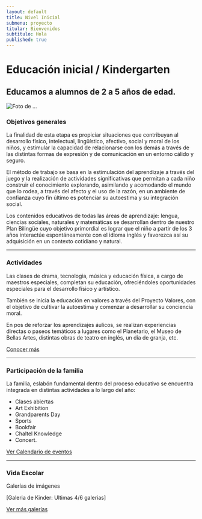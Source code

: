 ```yaml
---
layout: default
title: Nivel Inicial
submenu: proyecto
titular: Bienvenidos
subtitulo: Hola
published: true
---
```


# Educación inicial / Kindergarten
## Educamos a alumnos de 2 a 5 años de edad.


![Foto de ...](http://placeimg.com/720/300/arch)


### Objetivos generales

La finalidad de esta etapa es propiciar situaciones que contribuyan al desarrollo físico, intelectual, lingüístico, afectivo, social y moral de los niños, y estimular la capacidad de relacionarse con los demás a través de las distintas formas de expresión y de comunicación en un entorno cálido y seguro.

El método de trabajo se basa en la estimulación del aprendizaje a través del juego y la realización de actividades significativas que permitan a cada niño construir el conocimiento explorando, asimilando y acomodando el mundo que lo rodea, a través del afecto y el uso de la razón, en un ambiente de confianza cuyo fin último es potenciar su autoestima y su integración social.

Los contenidos educativos de todas las áreas de aprendizaje: lengua, ciencias sociales, naturales y matemáticas se desarrollan dentro de nuestro Plan Bilingüe cuyo objetivo primordial es lograr que el niño a partir de los 3 años interactúe espontáneamente con el idioma inglés y favorezca así su adquisición en un contexto cotidiano y natural.

---

### Actividades

Las clases de drama, tecnologia, música y educación física, a cargo de maestros especiales, completan su educación, ofreciéndoles oportunidades especiales para el desarrollo físico y artístico.

También  se inicia la  educación en valores a través del Proyecto Valores, con el objetivo de cultivar la autoestima y comenzar a desarrollar su conciencia moral.

En pos de reforzar los aprendizajes áulicos, se realizan experiencias directas o paseos temáticos a lugares como el Planetario, el Museo de Bellas Artes, distintas obras de teatro en inglés, un día de granja, etc.

[Conocer más]()

---

### Participación de la familia
La familia, eslabón fundamental dentro del proceso educativo  se encuentra integrada en distintas actividades a lo largo del año: 

- Clases abiertas
- Art Exhibition
- Grandparents Day
- Sports
- Bookfair
- Chaltel Knowledge
- Concert.

[Ver Calendario de eventos]()

---

### Vida Escolar
Galerías de imágenes  

[Galeria de Kinder: Ultimas 4/6 galerias]

[Ver más galerías]()